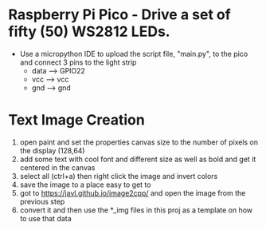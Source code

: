 # Raspberry Pi Pico - Drive a set of fifty (50) WS2812 LEDs.
- Use a micropython IDE to upload the script file, "main.py", to the pico and connect 3 pins to the light strip
  - data --> GPIO22
  - vcc  --> vcc
  - gnd  --> gnd

# Text Image Creation
  1. open paint and set the properties canvas size to the number of pixels on the display (128,64)
  2. add some text with cool font and different size as well as bold and get it centered in the canvas
  3. select all (ctrl+a) then right click the image and invert colors
  4. save the image to a place easy to get to
  5. got to https://javl.github.io/image2cpp/ and open the image from the previous step
  6. convert it and then use the *_img files in this proj as a template on how to use that data